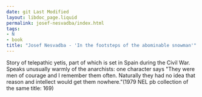 ```yaml
---
date: git Last Modified
layout: libdoc_page.liquid
permalink: josef-nesvadba/index.html
tags:
- N
- book
title: "Josef Nesvadba - 'In the footsteps of the abominable snowman'"
---
```


Story of telepathic yetis, part of which is set in Spain during the Civil War. Speaks unusually warmly of the anarchists: one character says "They were men of courage and I remember them often. Naturally they had no idea that reason and intellect would get them nowhere."(1979 NEL pb collection of the same title: 169)